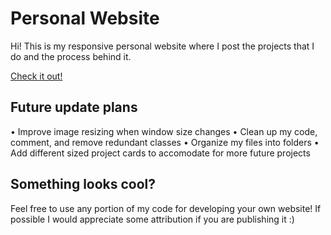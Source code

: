 # Personal Website
Hi! This is my responsive personal website where I post the projects that I do and the process behind it.

[Check it out!](https://sujohnson.com/)

## Future update plans
   •  Improve image resizing when window size changes
   •  Clean up my code, comment, and remove redundant classes
   •  Organize my files into folders
   •  Add different sized project cards to accomodate for more future projects
   
## Something looks cool?
Feel free to use any portion of my code for developing your own website! 
If possible I would appreciate some attribution if you are publishing it :)

